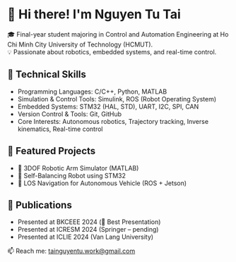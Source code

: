 # 👋 Hi there! I'm Nguyen Tu Tai

🎓 Final-year student majoring in Control and Automation Engineering at Ho Chi Minh City University of Technology (HCMUT).  
💡 Passionate about robotics, embedded systems, and real-time control.

## 🔧 Technical Skills
- Programming Languages: C/C++, Python, MATLAB
- Simulation & Control Tools: Simulink, ROS (Robot Operating System)
- Embedded Systems: STM32 (HAL, STD), UART, I2C, SPI, CAN
- Version Control & Tools: Git, GitHub
- Core Interests: Autonomous robotics, Trajectory tracking, Inverse kinematics, Real-time control

## 📘 Featured Projects
- 🔹 3DOF Robotic Arm Simulator (MATLAB)
- 🔹 Self-Balancing Robot using STM32
- 🔹 LOS Navigation for Autonomous Vehicle (ROS + Jetson)

## 📄 Publications
- Presented at BKCEEE 2024 (🏅 Best Presentation)
- Presented at ICRESM 2024 (Springer – pending)
- Presented at ICLIE 2024 (Van Lang University)

📫 Reach me: [tainguyentu.work@gmail.com](mailto:tainguyentu.work@gmail.com)
